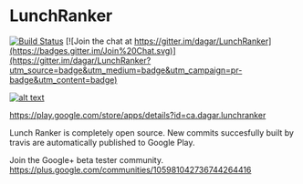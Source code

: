 LunchRanker
===========

[![Build Status](https://travis-ci.org/dagar/LunchRanker.svg?branch=master)](https://travis-ci.org/dagar/LunchRanker/builds) [![Join the chat at https://gitter.im/dagar/LunchRanker](https://badges.gitter.im/Join%20Chat.svg)](https://gitter.im/dagar/LunchRanker?utm_source=badge&utm_medium=badge&utm_campaign=pr-badge&utm_content=badge)


[![alt text](https://developer.android.com/images/brand/en_generic_rgb_wo_45.png "Lunch Ranker on Google Play")](https://play.google.com/store/apps/details?id=ca.dagar.lunchranker)

https://play.google.com/store/apps/details?id=ca.dagar.lunchranker


Lunch Ranker is completely open source. New commits succesfully built by travis are automatically published to Google Play.

Join the Google+ beta tester community. https://plus.google.com/communities/105981042736744264416
